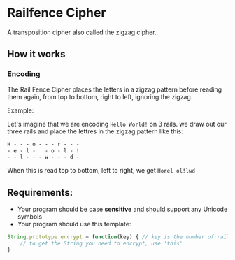 # Railfence Cipher

A transposition cipher also called the zigzag cipher.

## How it works

### Encoding

The Rail Fence Cipher places the letters in a zigzag pattern before reading them again, from top to bottom, right to left, ignoring the zigzag.

Example:

Let's imagine that we are encoding `Hello World!` on 3 rails. we draw out our three rails and place the lettres in the zigzag pattern like this:

```txt
H - - - o - - - r - - -
- e - l -   - o - l - !
- - l - - - w - - - d -
```

When this is read top to bottom, left to right, we get `Horel ol!lwd`

## Requirements:

- Your program should be case **sensitive** and should support any Unicode symbols
- Your program should use this template:

```javascript
String.prototype.encrypt = function(key) { // key is the number of rails
    // to get the String you need to encrypt, use 'this'
}
```
